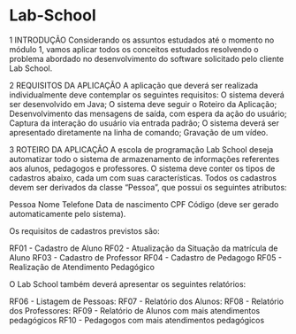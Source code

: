# Lab-School

1 INTRODUÇÃO
Considerando os assuntos estudados até o momento no módulo 1, vamos aplicar todos os conceitos estudados resolvendo o problema abordado no desenvolvimento do software solicitado pelo cliente Lab School.

2 REQUISITOS DA APLICAÇÃO
A aplicação que deverá ser realizada individualmente deve contemplar os seguintes requisitos:
O sistema deverá ser desenvolvido em Java;
O sistema deve seguir o Roteiro da Aplicação;
Desenvolvimento das mensagens de saída, com espera da ação do usuário;
Captura da interação do usuário via entrada padrão;
O sistema deverá ser apresentado diretamente na linha de comando;
Gravação de um vídeo.

3 ROTEIRO DA APLICAÇÃO
A escola de programação Lab School deseja automatizar todo o sistema de armazenamento de informações referentes aos alunos, pedagogos e professores. 
O sistema deve conter os tipos de cadastros abaixo, cada um com suas características. 
Todos os cadastros devem ser derivados da classe “Pessoa”, que possui os seguintes atributos:

Pessoa
Nome
Telefone
Data de nascimento
CPF
Código  (deve ser gerado automaticamente pelo sistema).

Os requisitos de cadastros previstos são:

RF01 - Cadastro de Aluno
RF02 - Atualização da Situação da matrícula de Aluno
RF03 - Cadastro de Professor
RF04 - Cadastro de Pedagogo
RF05 - Realização de Atendimento Pedagógico

O Lab School também deverá apresentar os seguintes relatórios:

RF06 - Listagem de Pessoas: 
RF07 - Relatório dos Alunos: 
RF08 - Relatório dos Professores:
RF09 - Relatório de Alunos com mais atendimentos pedagógicos
RF10 - Pedagogos com mais atendimentos pedagógicos
 

